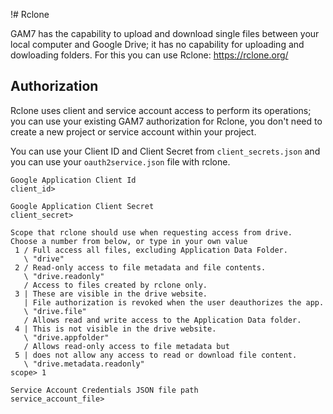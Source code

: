 !# Rclone

GAM7 has the capability to upload and download single files between your local computer and Google Drive;
it has no capability for uploading and dowloading folders. For this you can use Rclone: https://rclone.org/

## Authorization
Rclone uses client and service account access to perform its operations; you can use your existing GAM7
authorization for Rclone, you don't need to create a new project or service account within your project.

You can use your Client ID and Client Secret from `client_secrets.json` and you can use your `oauth2service.json` file with rclone.
```
Google Application Client Id
client_id>

Google Application Client Secret
client_secret>

Scope that rclone should use when requesting access from drive.
Choose a number from below, or type in your own value
 1 / Full access all files, excluding Application Data Folder.
   \ "drive"
 2 / Read-only access to file metadata and file contents.
   \ "drive.readonly"
   / Access to files created by rclone only.
 3 | These are visible in the drive website.
   | File authorization is revoked when the user deauthorizes the app.
   \ "drive.file"
   / Allows read and write access to the Application Data folder.
 4 | This is not visible in the drive website.
   \ "drive.appfolder"
   / Allows read-only access to file metadata but
 5 | does not allow any access to read or download file content.
   \ "drive.metadata.readonly"
scope> 1

Service Account Credentials JSON file path
service_account_file>

